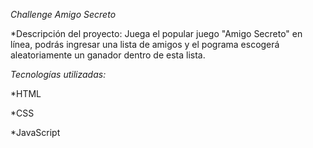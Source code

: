 <em> Challenge Amigo Secreto </em>

*Descripción del proyecto:
Juega el popular juego "Amigo Secreto" en línea, podrás ingresar una lista de amigos
y el pograma escogerá aleatoriamente un ganador dentro de esta lista.

<em> Tecnologías utilizadas: </em>

*HTML

*CSS

*JavaScript
